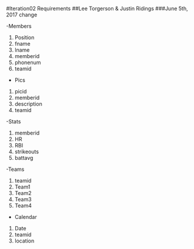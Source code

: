 #Iteration02 Requirements
##Lee Torgerson & Justin Ridings
###June 5th, 2017
change

-Members
1. Position
1. fname
1. lname
1. memberid
1. phonenum
1. teamid

- Pics
1. picid
1. memberid
1. description
1. teamid


-Stats
1. memberid
1. HR
1. RBI
1. strikeouts
1. battavg

-Teams
1. teamid
1. Team1
1. Team2
1. Team3
1. Team4

- Calendar
1. Date
1. teamid
1. location

